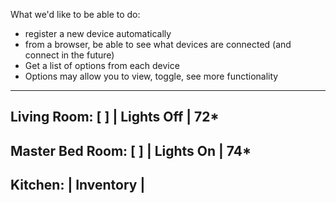 What we'd like to be able to do:

- register a new device automatically
- from a browser, be able to see what devices are connected (and connect in the future)
- Get a list of options from each device
- Options may allow you to view, toggle, see more functionality

------------------------------------------------
Living Room:     [ ]    | Lights Off | 72*
------------------------------------------------
Master Bed Room: [ ]    | Lights On  | 74*
------------------------------------------------
Kitchen:                | Inventory  |  
------------------------------------------------

